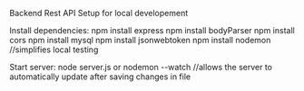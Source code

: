 Backend Rest API Setup for local developement

Install dependencies:
  npm install express
  npm install bodyParser
  npm install cors
  npm install mysql
  npm install jsonwebtoken
  npm install nodemon //simplifies local testing
  
Start server:
  node server.js
  or
  nodemon --watch //allows the server to automatically update after saving changes in file

